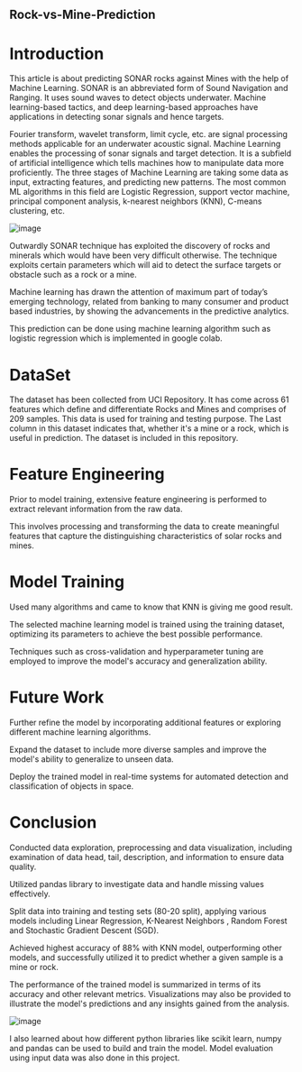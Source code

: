 ## Rock-vs-Mine-Prediction

# Introduction

This article is about predicting SONAR rocks against Mines with the help of Machine Learning. SONAR is an abbreviated form of Sound Navigation and Ranging. It uses sound waves to detect objects underwater. Machine learning-based tactics, and deep learning-based approaches have applications in detecting sonar signals and hence targets.

Fourier transform, wavelet transform, limit cycle, etc. are signal processing methods applicable for an underwater acoustic signal. Machine Learning enables the processing of sonar signals and target detection.
It is a subfield of artificial intelligence which tells machines how to manipulate data more proficiently. The three stages of Machine Learning are taking some data as input, extracting features, and predicting new patterns. 
The most common ML algorithms in this field are Logistic Regression, support vector machine, principal component analysis, k-nearest neighbors (KNN), C-means clustering, etc.




![image](https://github.com/Niharika-Bathula/Rock-vs-Mine-Prediction/assets/142409759/6e335744-9f94-431b-b580-7505a1cbe1a1)



Outwardly SONAR technique has exploited the discovery of rocks and minerals which would have been very difficult otherwise. The technique exploits certain parameters which will aid to detect the surface targets or obstacle such as a rock or a mine. 

Machine learning has drawn the attention of maximum part of today’s emerging technology, related from banking to many consumer and product based industries, by showing the advancements in the predictive analytics.

This prediction can be done using machine learning algorithm such as logistic regression which is implemented in google colab.

# DataSet

The dataset has been collected from UCI Repository. It has come across 61 features which define and differentiate Rocks and Mines and comprises of 209 samples. This data is used for training and testing purpose. The Last column in this dataset indicates that, whether it's a mine or a rock, which is useful in prediction. The dataset is included in this repository.

# Feature Engineering

Prior to model training, extensive feature engineering is performed to extract relevant information from the raw data.

This involves processing and transforming the data to create meaningful features that capture the distinguishing characteristics of solar rocks and mines.

# Model Training

Used many algorithms and came to know that KNN is giving me good result.

The selected machine learning model is trained using the training dataset, optimizing its parameters to achieve the best possible performance.

Techniques such as cross-validation and hyperparameter tuning are employed to improve the model's accuracy and generalization ability.

# Future Work

Further refine the model by incorporating additional features or exploring different machine learning algorithms.

Expand the dataset to include more diverse samples and improve the model's ability to generalize to unseen data.

Deploy the trained model in real-time systems for automated detection and classification of objects in space.

 # Conclusion

 Conducted data exploration, preprocessing and data visualization, including examination of data head, tail, description, and information to ensure data quality.

Utilized pandas library to investigate data and handle missing values effectively.

Split data into training and testing sets (80-20 split), applying various models including Linear Regression, K-Nearest Neighbors , Random Forest  and Stochastic Gradient Descent (SGD).

Achieved highest accuracy of 88% with KNN model, outperforming other models, and successfully utilized it to predict whether a given sample is a mine or rock.

The performance of the trained model is summarized in terms of its accuracy and other relevant metrics. Visualizations may also be provided to illustrate the model's predictions and any insights gained from the analysis.
 
![image](https://github.com/Niharika-Bathula/Rock-vs-Mine-Prediction/assets/142409759/01bd39af-6ceb-449b-b0ac-18b12bceaa9f)

I also learned about how different python libraries like scikit learn, numpy and pandas can be used to build and train the model.
Model evaluation using input data was also done in this project.


